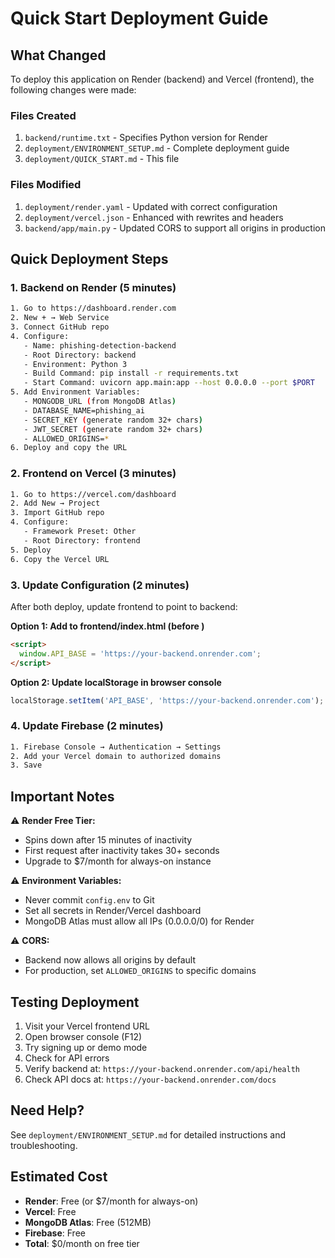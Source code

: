 # Quick Start Deployment Guide

## What Changed

To deploy this application on Render (backend) and Vercel (frontend), the following changes were made:

### Files Created
1. `backend/runtime.txt` - Specifies Python version for Render
2. `deployment/ENVIRONMENT_SETUP.md` - Complete deployment guide
3. `deployment/QUICK_START.md` - This file

### Files Modified
1. `deployment/render.yaml` - Updated with correct configuration
2. `deployment/vercel.json` - Enhanced with rewrites and headers
3. `backend/app/main.py` - Updated CORS to support all origins in production

## Quick Deployment Steps

### 1. Backend on Render (5 minutes)

```bash
1. Go to https://dashboard.render.com
2. New + → Web Service
3. Connect GitHub repo
4. Configure:
   - Name: phishing-detection-backend
   - Root Directory: backend
   - Environment: Python 3
   - Build Command: pip install -r requirements.txt
   - Start Command: uvicorn app.main:app --host 0.0.0.0 --port $PORT
5. Add Environment Variables:
   - MONGODB_URL (from MongoDB Atlas)
   - DATABASE_NAME=phishing_ai
   - SECRET_KEY (generate random 32+ chars)
   - JWT_SECRET (generate random 32+ chars)
   - ALLOWED_ORIGINS=*
6. Deploy and copy the URL
```

### 2. Frontend on Vercel (3 minutes)

```bash
1. Go to https://vercel.com/dashboard
2. Add New → Project
3. Import GitHub repo
4. Configure:
   - Framework Preset: Other
   - Root Directory: frontend
5. Deploy
6. Copy the Vercel URL
```

### 3. Update Configuration (2 minutes)

After both deploy, update frontend to point to backend:

**Option 1: Add to frontend/index.html (before </head>)**
```html
<script>
  window.API_BASE = 'https://your-backend.onrender.com';
</script>
```

**Option 2: Update localStorage in browser console**
```javascript
localStorage.setItem('API_BASE', 'https://your-backend.onrender.com');
```

### 4. Update Firebase (2 minutes)

```bash
1. Firebase Console → Authentication → Settings
2. Add your Vercel domain to authorized domains
3. Save
```

## Important Notes

⚠️ **Render Free Tier:**
- Spins down after 15 minutes of inactivity
- First request after inactivity takes 30+ seconds
- Upgrade to $7/month for always-on instance

⚠️ **Environment Variables:**
- Never commit `config.env` to Git
- Set all secrets in Render/Vercel dashboard
- MongoDB Atlas must allow all IPs (0.0.0.0/0) for Render

⚠️ **CORS:**
- Backend now allows all origins by default
- For production, set `ALLOWED_ORIGINS` to specific domains

## Testing Deployment

1. Visit your Vercel frontend URL
2. Open browser console (F12)
3. Try signing up or demo mode
4. Check for API errors
5. Verify backend at: `https://your-backend.onrender.com/api/health`
6. Check API docs at: `https://your-backend.onrender.com/docs`

## Need Help?

See `deployment/ENVIRONMENT_SETUP.md` for detailed instructions and troubleshooting.

## Estimated Cost

- **Render**: Free (or $7/month for always-on)
- **Vercel**: Free
- **MongoDB Atlas**: Free (512MB)
- **Firebase**: Free
- **Total**: $0/month on free tier
